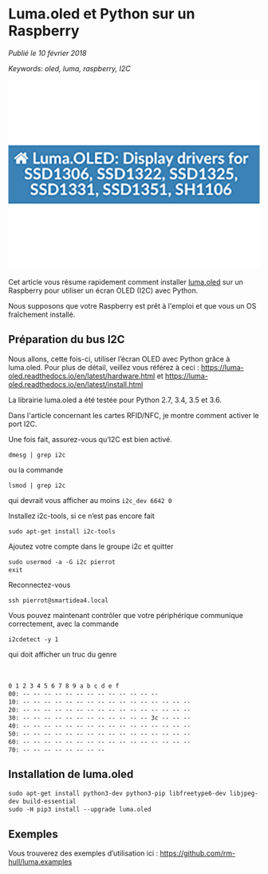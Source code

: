# Luma.oled et Python sur un Raspberry

*Publié le 10 février 2018*

*Keywords: oled, luma, raspberry, I2C*

![Luma](Assets/images/luma-oled.png "Luma")

Cet article vous résume rapidement comment installer [luma.oled](https://luma-oled.readthedocs.io/en/latest/intro.html) sur un Raspberry pour utiliser un écran OLED (I2C) avec Python.

Nous supposons que votre Raspberry est prêt à l'emploi et que vous un OS fraîchement installé.

## Préparation du bus I2C
Nous allons, cette fois-ci, utiliser l’écran OLED avec Python grâce à luma.oled. Pour plus de détail, veillez vous référez à ceci : https://luma-oled.readthedocs.io/en/latest/hardware.html et https://luma-oled.readthedocs.io/en/latest/install.html

La librairie luma.oled a été testée pour Python 2.7, 3.4, 3.5 et 3.6.

Dans l'article concernant les cartes RFID/NFC, je montre comment activer le port I2C.

Une fois fait, assurez-vous qu’I2C est bien activé.

```
dmesg | grep i2c
```

ou la commande

```
lsmod | grep i2c
```

qui devrait vous afficher au moins `i2c_dev 6642 0`

Installez i2c-tools, si ce n’est pas encore fait

```
sudo apt-get install i2c-tools
```

Ajoutez votre compte dans le groupe i2c et quitter

```
sudo usermod -a -G i2c pierrot
exit
```

Reconnectez-vous
```
ssh pierrot@smartidea4.local
```

Vous pouvez maintenant contrôler que votre périphérique communique correctement, avec la commande

```
i2cdetect -y 1
```

qui doit afficher un truc du genre

```


0 1 2 3 4 5 6 7 8 9 a b c d e f 
00: -- -- -- -- -- -- -- -- -- -- -- -- -- 
10: -- -- -- -- -- -- -- -- -- -- -- -- -- -- -- -- 
20: -- -- -- -- -- -- -- -- -- -- -- -- -- -- -- -- 
30: -- -- -- -- -- -- -- -- -- -- -- -- 3c -- -- -- 
40: -- -- -- -- -- -- -- -- -- -- -- -- -- -- -- -- 
50: -- -- -- -- -- -- -- -- -- -- -- -- -- -- -- -- 
60: -- -- -- -- -- -- -- -- -- -- -- -- -- -- -- -- 
70: -- -- -- -- -- -- -- --
```

## Installation de luma.oled

```
sudo apt-get install python3-dev python3-pip libfreetype6-dev libjpeg-dev build-essential
sudo -H pip3 install --upgrade luma.oled
```

## Exemples

Vous trouverez des exemples d’utilisation ici : https://github.com/rm-hull/luma.examples
